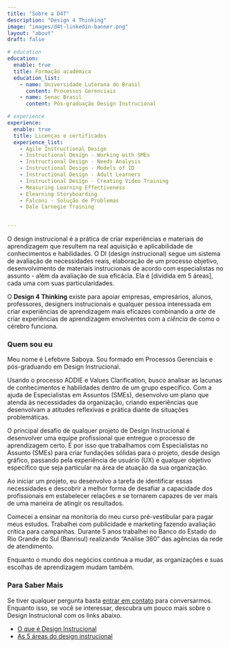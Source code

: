 ```yaml
---
title: "Sobre a D4T"
description: "Design 4 Thinking"
image: "images/d4t-linkedin-banner.png"
layout: "about"
draft: false

# education
education:
  enable: true
  title: Formação acadêmica
  education_list:
    - name: Universidade Luterana do Brasil
      content: Processos Gerenciais
    - name: Senac Brasil
      content: Pós-graduação Design Instrucional

# experience
experience:
  enable: true
  title: Licenças e certificados
  experience_list:
    - Agile Instructional Design
    - Instructional Design - Working with SMEs
    - Instructional Design - Needs Analysis
    - Instructional Design - Models of ID
    - Instructional Design - Adult Learners
    - Instructional Design - Creating Video Training
    - Measuring Learning Effectiveness
    - Elearning Storyboarding
    - Falconi - Solução de Problemas
    - Dale Carnegie Training


---
```


O design instrucional é a prática de criar experiências e materiais de aprendizagem que resultem na real aquisição e aplicabilidade de conhecimentos e habilidades. O DI (design instrucional) segue um sistema de avaliação de necessidades reais, elaboração de um processo objetivo, desenvolvimento de materiais instrucionais de acordo com especialistas no assunto - além da avaliação de sua eficácia. Ela é [dividida em 5 áreas], cada uma com suas particularidades. 

O **Design 4 Thinking** existe para apoiar empresas, empresários, alunos, professores, designers instrucionais e qualquer pessoa interessada em criar experiências de aprendizagem mais eficazes combinando a *arte* de criar experiências de aprendizagem envolventes com a *ciência* de como o cérebro funciona.

### Quem sou eu 

Meu nome é Lefebvre Saboya. Sou formado em Processos Gerenciais e pós-graduando em Design Instrucional. 

Usando o processo ADDIE e Values Clarification, busco analisar as lacunas de conhecimentos e habilidades dentro de um grupo específico. Com a ajuda de Especialistas em Assuntos (SMEs), desenvolvo um plano que atenda às necessidades da organização, criando experiências que desenvolvam a atitudes reflexivas e prática diante de situações problemáticas.

O principal desafio de qualquer projeto de Design Instrucional é desenvolver uma equipe profissional que entregue o processo de aprendizagem certo. É por isso que trabalhamos com Especialistas no Assunto (SMEs) para criar fundações sólidas para o projeto, desde design gráfico, passando pela experiência de usuário (UX) e qualquer objetivo específico que seja particular na área de atuação da sua organização.

Ao iniciar um projeto, eu desenvolvo a tarefa de identificar essas necessidades e descobrir a melhor forma de desafiar a capacidade dos profissionais em estabelecer relações e se tornarem capazes de ver mais de uma maneira de atingir os resultados.

Comecei a ensinar na monitoria do meu curso pré-vestibular para pagar meus estudos. Trabalhei com publicidade e marketing fazendo avaliação crítica para campanhas. Durante 5 anos trabalhei no Banco do Estado do Rio Grande do Sul (Banrisul) realizando “Análise 360” das agências da rede de atendimento.

Enquanto o mundo dos negócios continua a mudar, as organizações e suas escolhas de aprendizagem mudam também.

### Para Saber Mais 

Se tiver qualquer pergunta basta [entrar em contato](https://d4t.dev/contact/) para conversarmos. Enquanto isso, se você se interessar, descubra um pouco mais sobre o Design Instrucional com os links abaixo. 

- [O que é Design Instrucional](https://d4t.dev/post/o-que-e-design-instrucional-ou-instructional-design/)
- [As 5 áreas do design instrucional](https://d4t.dev/post/5-areas-design-instrucional/)